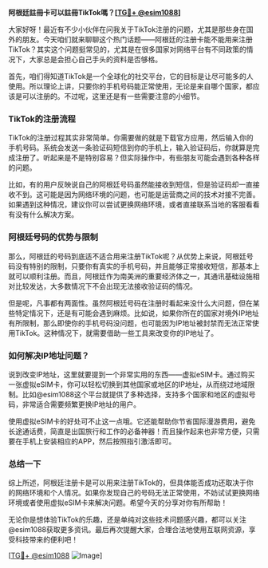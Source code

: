 **阿根廷註冊卡可以註冊TikTok嗎？[[TG💪+ @esim1088](https://t.me/s/esim1088)]**

大家好呀！最近有不少小伙伴在问我关于TikTok注册的问题，尤其是那些身在国外的朋友。今天咱们就来聊聊这个热门话题——阿根廷的注册卡能不能用来注册TikTok？其实这个问题挺常见的，尤其是在很多国家对网络平台有不同政策的情况下，大家总是会担心自己手头的资料是否够格。

首先，咱们得知道TikTok是一个全球化的社交平台，它的目标是让尽可能多的人使用。所以理论上讲，只要你的手机号码能正常使用，无论是来自哪个国家，都应该是可以注册的。不过呢，这里还是有一些需要注意的小细节。

### TikTok的注册流程

TikTok的注册过程其实非常简单。你需要做的就是下载官方应用，然后输入你的手机号码。系统会发送一条验证码短信到你的手机上，输入验证码后，你就算是完成注册了。听起来是不是特别容易？但实际操作中，有些朋友可能会遇到各种各样的问题。

比如，有的用户反映说自己的阿根廷号码虽然能接收到短信，但是验证码却一直接收不到。这可能是因为网络环境的问题，也可能是运营商之间的技术对接不完善。如果遇到这种情况，建议你可以尝试更换网络环境，或者直接联系当地的客服看看有没有什么解决方案。

### 阿根廷号码的优势与限制

那么，阿根廷的号码到底适不适合用来注册TikTok呢？从优势上来说，阿根廷号码没有特别的限制，只要你有真实的手机号码，并且能够正常接收短信，那基本上就可以顺利注册。而且，阿根廷作为南美洲的重要经济体之一，其通讯基础设施相对比较发达，大多数情况下不会出现无法接收验证码的情况。

但是呢，凡事都有两面性。虽然阿根廷号码在注册时看起来没什么大问题，但在某些特定情况下，还是有可能会遇到麻烦。比如说，如果你所在的国家对境外IP地址有所限制，那么即使你的手机号码没问题，也可能因为IP地址被封禁而无法正常使用TikTok。这种情况下，就需要借助一些工具来改变你的IP地址了。

### 如何解决IP地址问题？

说到改变IP地址，这里就要提到一个非常实用的东西——虚拟eSIM卡。通过购买一张虚拟eSIM卡，你可以轻松切换到其他国家或地区的IP地址，从而绕过地域限制。比如@esim1088这个平台就提供了多种选择，支持多个国家和地区的虚拟号码，非常适合需要频繁更换IP地址的用户。

使用虚拟eSIM卡的好处可不止这一点哦。它还能帮助你节省国际漫游费用，避免长途通话费，简直是出国旅行和工作的必备神器！而且操作起来也非常方便，只需要在手机上安装相应的APP，然后按照指引激活即可。

### 总结一下

综上所述，阿根廷注册卡是可以用来注册TikTok的，但具体能否成功还取决于你的网络环境和个人情况。如果你发现自己的号码无法正常使用，不妨试试更换网络环境或者使用虚拟eSIM卡来解决问题。希望今天的分享对你有所帮助！

无论你是想体验TikTok的乐趣，还是单纯对这些技术问题感兴趣，都可以关注@esim1088获取更多资讯。最后再次提醒大家，合理合法地使用互联网资源，享受科技带来的便利吧！

[[TG💪+ @esim1088](https://t.me/s/esim1088) ![Image](https://i.postimg.cc/4NQfJmqS/Snipaste-2025-05-13-00-14-12.png)]